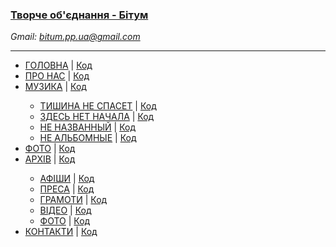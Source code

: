 <!-- 
Country: Ukraine
City: Olexandriya - Zaporizhzhya
Web Developer: Dovgal Dima 
Web Site: dovgaldima.pp.ua
-->
<h3>
    <a href='https://bitum.pp.ua/'>
      Творче об'єднання - Бітум
    </a>
</h3>

<i> Gmail: bitum.pp.ua@gmail.com </i>
<!-- 
Password: ddf110986 
-->
<hr>

<nav>
    <ul><li><a href="https://bitum.pp.ua/index.html">ГОЛОВНА</a> | <a href="https://github.com/Dmitriy-1986/Bitum-web-project/blob/master/index.html">Код</a></li>         <li><a href="https://bitum.pp.ua/about-us.html">ПРО НАС</a> | <a href="https://github.com/Dmitriy-1986/Bitum-web-project/blob/master/about-us.html">Код</a></li>
        <li><a href="https://bitum.pp.ua/music.html">МУЗИКА</a> | <a href="https://github.com/Dmitriy-1986/Bitum-web-project/blob/master/music.html">Код</a></li>
            <ul>
                <li><a href="https://bitum.pp.ua/tishina-ne-spaset.html">ТИШИНА НЕ СПАСЕТ</a> | <a href="https://github.com/Dmitriy-1986/Bitum-web-project/blob/master/tishina-ne-spaset.html">Код</a> </li>
                <li><a href="https://bitum.pp.ua/zdes-net-nachala.html">ЗДЕСЬ НЕТ НАЧАЛА</a> | <a href="https://github.com/Dmitriy-1986/Bitum-web-project/blob/master/zdes-net-nachala.html">Код</a> </li>
                <li><a href="https://bitum.pp.ua/ne-nazvannyy.html">НЕ НАЗВАННЫЙ</a> | <a href="https://github.com/Dmitriy-1986/Bitum-web-project/blob/master/ne-nazvannyy.html">Код</a> </li>
                <li><a href="https://bitum.pp.ua/ne-albomnyye.html">НЕ АЛЬБОМНЫЕ</a> | <a href="https://github.com/Dmitriy-1986/Bitum-web-project/blob/master/ne-albomnyye.html">Код</a> </li>
            </ul>
        <li><a href="https://bitum.pp.ua/gallery.html">ФОТО</a> | <a href="https://github.com/Dmitriy-1986/Bitum-web-project/blob/master/gallery.html">Код</a> </li>
        <li><a href="https://bitum.pp.ua/archive.html">АРХІВ</a> | <a href="https://github.com/Dmitriy-1986/Bitum-web-project/blob/master/archive.html">Код</a> </li>
             <ul>
                <li><a href="https://bitum.pp.ua/katehoriia-afishy.html">АФІШИ</a> | <a href="https://github.com/Dmitriy-1986/Bitum-web-project/blob/master/katehoriia-afishy.html">Код</a> </li>
                <li><a href="https://bitum.pp.ua/katehoriia-presy.html">ПРЕСА</a> | <a href="https://github.com/Dmitriy-1986/Bitum-web-project/blob/master/katehoriia-presy.html">Код</a> </li>
                <li><a href="https://bitum.pp.ua/katehoriia-hramoty.html">ГРАМОТИ</a> | <a href="https://github.com/Dmitriy-1986/Bitum-web-project/blob/master/katehoriia-hramoty.html">Код</a> </li>
                <li><a href="https://bitum.pp.ua/katehoriia-video.html">ВІДЕО</a> | <a href="https://github.com/Dmitriy-1986/Bitum-web-project/blob/master/katehoriia-video.html">Код</a> </li>
                <li><a href="https://bitum.pp.ua/katehoriia-photo.html">ФОТО</a> | <a href="https://github.com/Dmitriy-1986/Bitum-web-project/blob/master/katehoriia-photo.html">Код</a> </li>
            </ul>
        <li><a href="https://bitum.pp.ua/contacts.html">КОНТАКТИ</a> | <a href="https://github.com/Dmitriy-1986/Bitum-web-project/blob/master/contacts.html">Код</a> </li>
    </ul>
</nav>
